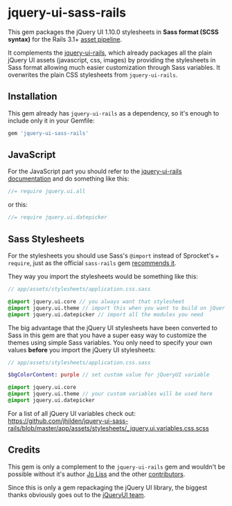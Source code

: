 # jquery-ui-sass-rails

This gem packages the jQuery UI 1.10.0 stylesheets in **Sass format (SCSS syntax)** for the Rails 3.1+ [asset
pipeline](http://guides.rubyonrails.org/asset_pipeline.html).

It complements the [jquery-ui-rails](https://github.com/joliss/jquery-ui-rails), which already packages all the plain jQuery UI assets (javascript, css, images) by providing the stylesheets in Sass format allowing much easier customization through Sass variables.  It overwrites the plain CSS stylesheets from `jquery-ui-rails`.

## Installation

This gem already has `jquery-ui-rails` as a dependency, so it's enough to include only it in your Gemfile:

```ruby
gem 'jquery-ui-sass-rails'
```

## JavaScript

For the JavaScript part you should refer to the [jquery-ui-rails documentation](https://github.com/joliss/jquery-ui-rails) and do something like this:

```javascript
//= require jquery.ui.all
```

or this:

```javascript
//= require jquery.ui.datepicker
```

## Sass Stylesheets

For the stylesheets you should use Sass's `@import` instead of Sprocket's `= require`, just as the official `sass-rails` gem [recommends it](https://github.com/rails/sass-rails#important-note).

They way you import the stylesheets would be something like this:

```sass
// app/assets/stylesheets/application.css.sass

@import jquery.ui.core // you always want that stylesheet
@import jquery.ui.theme // import this when you want to build on jQuer UI's themeing
@import jquery.ui.datepicker // import all the modules you need
```

The big advantage that the jQuery UI stylesheets have been converted to Sass in this gem are that you have a super easy way to customize the themes using simple Sass variables.  You only need to specify your own values **before** you import the jQuery UI stylesheets:

```sass
// app/assets/stylesheets/application.css.sass

$bgColorContent: purple // set custom value for jQueryUI variable

@import jquery.ui.core
@import jquery.ui.theme // your custom variables will be used here
@import jquery.ui.datepicker
```

For a list of all jQuery UI variables check out:  https://github.com/jhilden/jquery-ui-sass-rails/blob/master/app/assets/stylesheets/_jquery.ui.variables.css.scss

## Credits

This gem is only a complement to the `jquery-ui-rails` gem and wouldn't be possible without it's author [Jo Liss](https://github.com/joliss) and the other [contributors](https://github.com/joliss/jquery-ui-rails/contributors).

Since this is only a gem repackaging the jQuery UI library, the biggest thanks obviously goes out to the [jQueryUI team](http://jqueryui.com/about/).